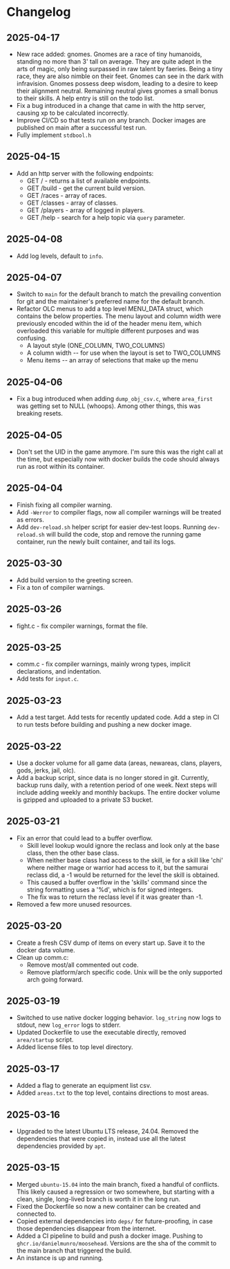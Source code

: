 # Changelog

## 2025-04-17

* New race added: gnomes.  Gnomes are a race of tiny humanoids, standing no more than 3' tall on average.  They are quite adept in the arts of magic, only being surpassed in raw talent by faeries.  Being a tiny race, they are also nimble on their feet.  Gnomes can see in the dark with infravision.  Gnomes possess deep wisdom, leading to a desire to keep their alignment neutral.  Remaining neutral gives gnomes a small bonus to their skills.  A help entry is still on the todo list.
* Fix a bug introduced in a change that came in with the http server, causing xp to be calculated incorrectly.
* Improve CI/CD so that tests run on any branch.  Docker images are published on main after a successful test run.
* Fully implement `stdbool.h`

## 2025-04-15

* Add an http server with the following endpoints:
  * GET / - returns a list of available endpoints.
  * GET /build - get the current build version.
  * GET /races - array of races.
  * GET /classes - array of classes.
  * GET /players - array of logged in players.
  * GET /help - search for a help topic via `query` parameter.

## 2025-04-08

* Add log levels, default to `info`.

## 2025-04-07

* Switch to `main` for the default branch to match the prevailing convention for git and the maintainer's preferred name for the default branch.
* Refactor OLC menus to add a top level MENU_DATA struct, which contains the below properties.  The menu layout and column width were previously encoded within the id of the header menu item, which overloaded this variable for multiple different purposes and was confusing.
  * A layout style (ONE_COLUMN, TWO_COLUMNS)
  * A column width -- for use when the layout is set to TWO_COLUMNS
  * Menu items -- an array of selections that make up the menu

## 2025-04-06

* Fix a bug introduced when adding `dump_obj_csv.c`, where `area_first` was getting set to NULL (whoops).  Among other things, this was breaking resets.

## 2025-04-05

* Don't set the UID in the game anymore.  I'm sure this was the right call at the time, but especially now with docker builds the code should always run as root within its container.

## 2025-04-04

* Finish fixing all compiler warning.
* Add `-Werror` to compiler flags, now all compiler warnings will be treated as errors.
* Add `dev-reload.sh` helper script for easier dev-test loops.  Running `dev-reload.sh` will build the code, stop and remove the running game container, run the newly built container, and tail its logs.  

## 2025-03-30

* Add build version to the greeting screen.
* Fix a ton of compiler warnings.

## 2025-03-26

* fight.c - fix compiler warnings, format the file.

## 2025-03-25

* comm.c - fix compiler warnings, mainly wrong types, implicit declarations, and indentation.
* Add tests for `input.c`.

## 2025-03-23

* Add a test target.  Add tests for recently updated code.  Add a step in CI to run tests before building and pushing a new docker image.

## 2025-03-22

* Use a docker volume for all game data (areas, newareas, clans, players, gods, jerks, jail, olc).
* Add a backup script, since data is no longer stored in git. Currently, backup runs daily, with a retention period of one week.  Next steps will include adding weekly and monthly backups.  The entire docker volume is gzipped and uploaded to a private S3 bucket.

## 2025-03-21

* Fix an error that could lead to a buffer overflow.
  * Skill level lookup would ignore the reclass and look only at the base class, then the other base class.
  * When neither base class had access to the skill, ie for a skill like 'chi' where neither mage or warrior had access to it, but the samurai reclass did, a -1 would be returned for the level the skill is obtained.
  * This caused a buffer overflow in the 'skills' command since the string formatting uses a '%d', which is for signed integers.
  * The fix was to return the reclass level if it was greater than -1.
* Removed a few more unused resources.

## 2025-03-20

* Create a fresh CSV dump of items on every start up.  Save it to the docker data volume.
* Clean up comm.c:
  * Remove most/all commented out code.
  * Remove platform/arch specific code.  Unix will be the only supported arch going forward.

## 2025-03-19

* Switched to use native docker logging behavior. `log_string` now logs to stdout, new `log_error` logs to stderr.
* Updated Dockerfile to use the executable directly, removed `area/startup` script.
* Added license files to top level directory.

## 2025-03-17

* Added a flag to generate an equipment list csv.
* Added `areas.txt` to the top level, contains directions to most areas.

## 2025-03-16

* Upgraded to the latest Ubuntu LTS release, 24.04.  Removed the dependencies that were copied in, instead use all the latest dependencies provided by `apt`.

## 2025-03-15

* Merged `ubuntu-15.04` into the main branch, fixed a handful of conflicts.  This likely caused a regression or two somewhere, but starting with a clean, single, long-lived branch is worth it in the long run.
* Fixed the Dockerfile so now a new container can be created and connected to.
* Copied external dependencies into `deps/` for future-proofing, in case those dependencies disappear from the internet.
* Added a CI pipeline to build and push a docker image.  Pushing to `ghcr.io/danielmunro/moosehead`.  Versions are the sha of the commit to the main branch that triggered the build.
* An instance is up and running.